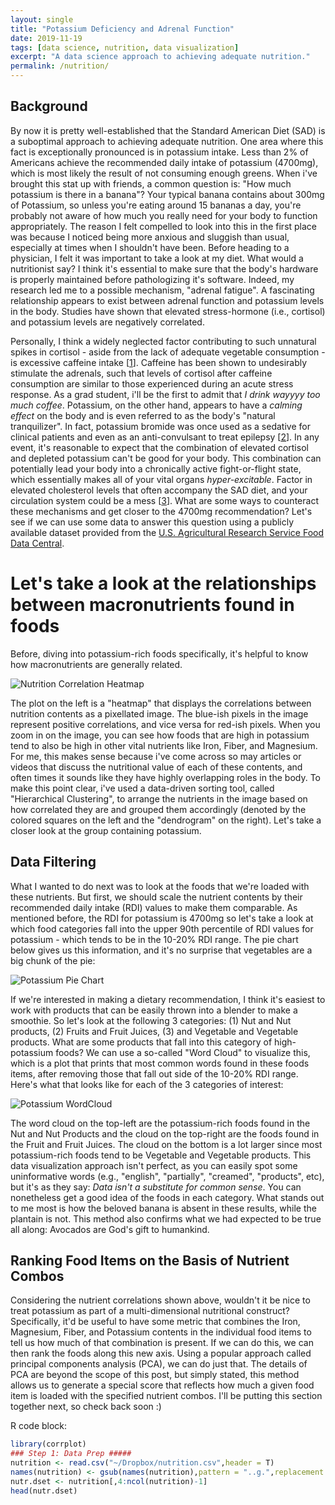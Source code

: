 ```yaml
---
layout: single
title: "Potassium Deficiency and Adrenal Function"
date: 2019-11-19
tags: [data science, nutrition, data visualization]
excerpt: "A data science approach to achieving adequate nutrition."
permalink: /nutrition/
---
```


## Background
By now it is pretty well-established that the Standard American Diet (SAD) is a suboptimal approach to achieving adequate nutrition. One area where this fact is exceptionally pronounced is in potassium intake. Less than 2% of Americans achieve the recommended daily intake of potassium (4700mg), which is most likely the result of not consuming enough greens. When i've brought this stat up with friends, a common question is: "How much potassium is there in a banana"? Your typical banana contains about 300mg of Potassium, so unless you're eating around 15 bananas a day, you're probably not aware of how much you really need for your body to function appropriately. The reason I felt compelled to look into this in the first place was because I noticed being more anxious and sluggish than usual, especially at times when I shouldn't have been. Before heading to a physician, I felt it was important to take a look at my diet. What would a nutritionist say? I think it's essential to make sure that the body's hardware is properly maintained before pathologizing it's software. Indeed, my research led me to a possible mechanism, "adrenal fatigue". A fascinating relationship appears to exist between adrenal function and potassium levels in the body. Studies have shown that elevated stress-hormone (i.e., cortisol) and potassium levels are negatively correlated.

Personally, I think a widely neglected factor contributing to such unnatural spikes in cortisol - aside from the lack of adequate vegetable consumption - is excessive caffeine intake [[1]]. Caffeine has been shown to undesirably stimulate the adrenals, such that levels of cortisol after caffeine consumption are similar to those experienced during an acute stress response. As a grad student, i'll be the first to admit that *I drink wayyyy too much coffee*. Potassium, on the other hand, appears to have a *calming effect* on the body and is even referred to as the body's  "natural tranquilizer". In fact, potassium bromide was once used as a sedative for clinical patients and even as an anti-convulsant to treat epilepsy [[2]]. In any event, it's reasonable to expect that the combination of elevated cortisol and depleted potassium can't be good for your body. This combination can potentially lead your body into a chronically active fight-or-flight state, which essentially makes all of your vital organs *hyper-excitable*. Factor in elevated cholesterol levels that often accompany the SAD diet, and your circulation system could be a mess [[3]]. What are some ways to counteract these mechanisms and get closer to the 4700mg recommendation? Let's see if we can use some data to answer this question using a publicly available dataset provided from the [U.S. Agricultural Research Service Food Data Central](https://www.myfooddata.com/).

# Let's take a look at the relationships between macronutrients found in foods
Before, diving into potassium-rich foods specifically, it's helpful to know how macronutrients are generally related.

<img src="{{ site.url }}{{site.baseurl }}/assets/images/figs/Corplot.png" alt="Nutrition Correlation Heatmap">

The plot on the left is a "heatmap" that displays the correlations between nutrition contents as a pixellated image. The blue-ish pixels in the image represent positive correlations, and vice versa for red-ish pixels. When you zoom in on the image, you can see how foods that are high in potassium tend to also be high in other vital nutrients like Iron, Fiber, and Magnesium. For me, this makes sense because i've come across so may articles or videos that discuss the nutritional value of each of these contents, and often times it sounds like they have highly overlapping roles in the body. To make this point clear, i've used a data-driven sorting tool, called "Hierarchical Clustering", to arrange the nutrients in the image based on how correlated they are and grouped them  accordingly (denoted by the colored squares on the left and the "dendrogram" on the right). Let's take a closer look at the group containing potassium.


## Data Filtering
What I wanted to do next was to look at the foods that we're loaded with these nutrients. But first, we should scale the nutrient contents by their recommended daily intake (RDI) values to make them comparable. As mentioned before, the RDI for potassium is 4700mg so let's take a look at which food categories fall into the upper 90th percentile of RDI values for potassium - which tends to be in the 10-20% RDI range. The pie chart below gives us this information, and it's no surprise that vegetables are a big chunk of the pie:

<img src="{{ site.url }}{{site.baseurl }}/assets/images/figs/Pie.png" alt="Potassium Pie Chart">

If we're interested in making a dietary recommendation, I think it's easiest to work with products that can be easily thrown into a blender to make a smoothie. So let's look at the following 3 categories: (1) Nut and Nut products, (2) Fruits and Fruit Juices, (3) and Vegetable and Vegetable products. What are some products that fall into this category of high-potassium foods? We can use a so-called "Word Cloud" to visualize this, which is a plot that prints that most common words found in these foods items, after removing those that fall out side of the 10-20% RDI range. Here's what that looks like for each of the 3 categories of interest:

<img src="{{ site.url }}{{site.baseurl }}/assets/images/figs/wordclouds2.png" alt="Potassium WordCloud">

The word cloud on the top-left are the potassium-rich foods found in the Nut and Nut Products and the cloud on the top-right are the foods found in the Fruit and Fruit Juices. The cloud on the bottom is a lot larger since most potassium-rich foods tend to be Vegetable and Vegetable products. This data visualization approach isn't perfect, as you can easily spot some uninformative words (e.g., "english", "partially", "creamed", "products", etc), but it's as they say: *Data isn't a substitute for common sense*. You can nonetheless get a good idea of the foods in each category. What stands out to me most is how the beloved banana is absent in these results, while the plantain is not. This method also confirms what we had expected to be true all along: Avocados are God's gift to humankind.

## Ranking Food Items on the Basis of Nutrient Combos

Considering the nutrient correlations shown above, wouldn't it be nice to treat potassium as part of a multi-dimensional nutritional construct? Specifically, it'd be useful to have some metric that combines the Iron, Magnesium, Fiber, and Potassium contents in the individual food items to tell us how much of that combination is present. If we can do this, we can then rank the foods along this new axis. Using a popular approach called principal components analysis (PCA), we can do just that. The details of PCA are beyond the scope of this post, but simply stated, this method allows us to generate a special score that reflects how much a given food item is loaded with the specified nutrient combos. I'll be putting this section together next, so check back soon :)

<!-- #Here's what that looks like:

<img src="{{ site.url }}{{site.baseurl }}/assets/images/figs/pca.png" alt="Nutrient Multidimensionality using PCA">

## Insights

1. Be cautious of the fruits given their high sugar contents
2. Brazilnuts seem like a great snack
3. Potassium is highly correlated with Iron, Magnesium, and Fiber
4. Spinach, Kale, Squash, Avocados, and coconuts are all fantastic.
5. The Taro root,
6. Eat more greens.
7. Coconut Water for smoothies
8. Beat Greans for salads -->

[1]:https://www.ncbi.nlm.nih.gov/pmc/articles/PMC2257922/
[2]:https://www.chemistryworld.com/podcasts/potassium-bromide/6805.article
[3]:https://www.ahajournals.org/doi/full/10.1161/01.CIR.98.12.1198

R code block:
```r
library(corrplot)
### Step 1: Data Prep #####
nutrition <- read.csv("~/Dropbox/nutrition.csv",header = T)
names(nutrition) <- gsub(names(nutrition),pattern = "..g.",replacement = "",fixed = T)
nutr.dset <- nutrition[,4:ncol(nutrition)-1]
head(nutr.dset)

```
